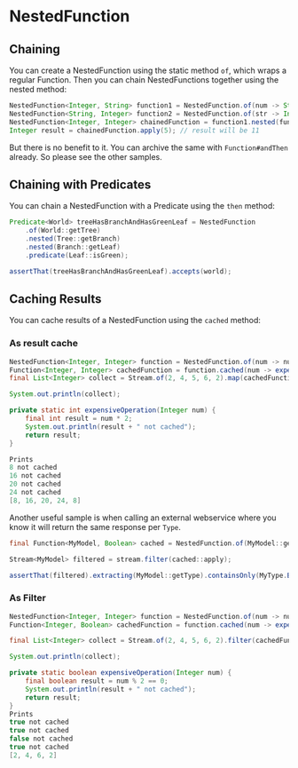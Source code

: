 # NestedFunction

## Chaining
You can create a NestedFunction using the static method `of`, which wraps a regular Function.
Then you can chain NestedFunctions together using the nested method:

```java
NestedFunction<Integer, String> function1 = NestedFunction.of(num -> String.valueOf(num * 2));
NestedFunction<String, Integer> function2 = NestedFunction.of(str -> Integer.parseInt(str) + 1);
NestedFunction<Integer, Integer> chainedFunction = function1.nested(function2);
Integer result = chainedFunction.apply(5); // result will be 11
```
But there is no benefit to it. You can archive the same with `Function#andThen` already. So please see the other samples.

## Chaining with Predicates
You can chain a NestedFunction with a Predicate using the `then` method:

```java
Predicate<World> treeHasBranchAndHasGreenLeaf = NestedFunction
    .of(World::getTree)
    .nested(Tree::getBranch)
    .nested(Branch::getLeaf)
    .predicate(Leaf::isGreen);

assertThat(treeHasBranchAndHasGreenLeaf).accepts(world);
```
## Caching Results
You can cache results of a NestedFunction using the `cached` method:

### As result cache

```java
NestedFunction<Integer, Integer> function = NestedFunction.of(num -> num * 2);
Function<Integer, Integer> cachedFunction = function.cached(num -> expensiveOperation(num));
final List<Integer> collect = Stream.of(2, 4, 5, 6, 2).map(cachedFunction).collect(Collectors.toList());

System.out.println(collect);

private static int expensiveOperation(Integer num) {
    final int result = num * 2;
    System.out.println(result + " not cached");
    return result;
}

Prints
8 not cached
16 not cached
20 not cached
24 not cached
[8, 16, 20, 24, 8]
```
Another useful sample is when calling an external webservice where you know it will return the same response per `Type`.
```java
final Function<MyModel, Boolean> cached = NestedFunction.of(MyModel::getType).cached(service::callWebservice);

Stream<MyModel> filtered = stream.filter(cached::apply);

assertThat(filtered).extracting(MyModel::getType).containsOnly(MyType.B);
```
### As Filter
```java
NestedFunction<Integer, Integer> function = NestedFunction.of(num -> num * 3);
Function<Integer, Boolean> cachedFunction = function.cached(num -> expensiveOperation(num));

final List<Integer> collect = Stream.of(2, 4, 5, 6, 2).filter(cachedFunction::apply).collect(Collectors.toList());

System.out.println(collect);

private static boolean expensiveOperation(Integer num) {
    final boolean result = num % 2 == 0;
    System.out.println(result + " not cached");
    return result;
}
Prints
true not cached
true not cached
false not cached
true not cached
[2, 4, 6, 2]
```
